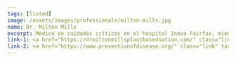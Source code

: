 ```yaml
---
tags: [listed]
image: /assets/images/professionals/milton-mills.jpg
name: Dr. Milton Mills
excerpt: Médico de cuidados críticos en el hospital Inova Fairfax, miembro de la Junta Directiva de <i>Plant-based Prevention of Disease, Inc</i> y conferencista en eventos comunitarios por de todo Estados Unidos.
link-1: <a href="https://drmiltonmillsplantbasednation.com/" class="link" target="_blank">Dr. Milton Mills</a>
link-2: <a href="https://www.preventionofdisease.org/" class="link" target="_blank">Plant-based Prevention Of Disease</a>
---
```

